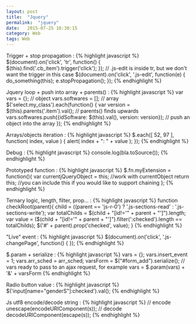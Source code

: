 ```yaml
---
layout: post
title:  "Jquery"
permalink:  "jquery"
date:   2015-07-25 16:30:15
category: Web
tags: Web
---
```



Trigger + stop propagation
: 
{% highlight javascript %}
$(document).on('click', 'tr', function() {
    $(this).find('.cb_item').trigger('click');
});
// .js-edit is inside tr, but we don't want the trigger in this case
$(document).on('click', '.js-edit', function(e) {
    do_something(this);
    e.stopPropagation();
});
{% endhighlight %}

Jquery loop + push into array + parents()
: 
{% highlight javascript %}
var vars = {}; // object
vars.softwares = []; // array
$('select.my_class').each(function() {
    var version = $(this).parents('.item').val(); // parents() finds upwards
    vars.softwares.push({idSoftware: $(this).val(), version: version}); // push an object into the array
});
{% endhighlight %}

Arrays/objects iteration
: 
{% highlight javascript %}
$.each([ 52, 97 ], function( index, value ) {
    alert( index + ": " + value ); 
});
{% endhighlight %}

Debug
: 
{% highlight javascript %}
console.log(bla.toSource());
{% endhighlight %}

Prototyped function
: 
{% highlight javascript %}
$.fn.myExtension = function(){
    var currentjQueryObject = this;
    //work with currentObject
    return this; //you can include this if you would like to support chaining
};
{% endhighlight %}

Ternary logic, length, filter, prop...
: 
{% highlight javascript %}
function checkRoot(parent){
    child = ((parent == 'js-r-0') ? '.js-sections-read' : '.js-sections-write');
    var totalChilds = $(child + "[id!='" + parent + "']").length;
    var value = ($(child + "[id!='" + parent + "']").filter(':checked').length == totalChilds);
    $('#' + parent).prop('checked', value);
}
{% endhighlight %}

"Live" event
: 
{% highlight javascript %}
$(document).on('click', '.js-changePage', function() {
});
{% endhighlight %}

$.param + serialize
: 
{% highlight javascript %}
vars = {};
vars.insert_event = 1;
vars.arr_sched = arr_sched;
varsForm = $("#form_add").serialize();
// vars ready to pass to an ajax request, for example
vars = $.param(vars) + '&' + varsForm
{% endhighlight %}

Radio button value
: 
{% highlight javascript %}
$('input[name="genderS"]:checked').val();
{% endhighlight %}

Js utf8 encode/decode string
: 
{% highlight javascript %}
// encode
unescape(encodeURIComponent(s));
// decode
decodeURIComponent(escape(s));
{% endhighlight %}

